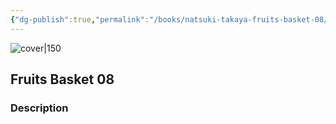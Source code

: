```yaml
---
{"dg-publish":true,"permalink":"/books/natsuki-takaya-fruits-basket-08/","title":"\"Fruits Basket 08\"","tags":["manga","Fantasy","romance"]}
---
```




![cover|150](http://books.google.com/books/content?id=K4AYAAAACAAJ&printsec=frontcover&img=1&zoom=1&source=gbs_api)

## Fruits Basket 08

### Description


```